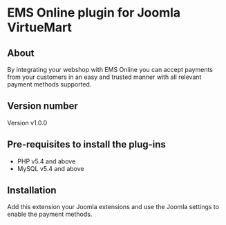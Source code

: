 # EMS Online plugin for Joomla VirtueMart

## About

By integrating your webshop with EMS Online you can accept payments from your customers in an easy and trusted manner with all relevant payment methods supported.

## Version number
Version v1.0.0

## Pre-requisites to install the plug-ins 
* PHP v5.4 and above
* MySQL v5.4 and above

## Installation
Add this extension your Joomla extensions and use the Joomla settings to enable the payment methods.
